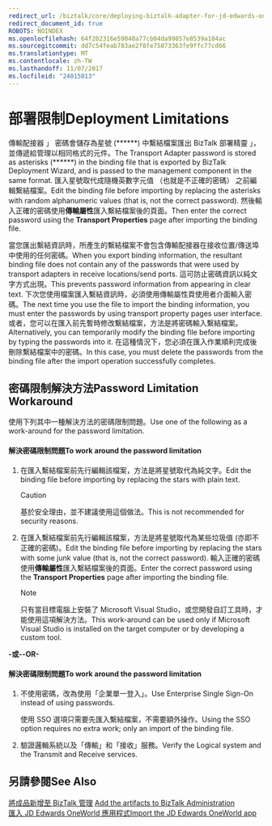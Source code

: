 ```yaml
---
redirect_url: /biztalk/core/deploying-biztalk-adapter-for-jd-edwards-oneworld/
redirect_document_id: true
ROBOTS: NOINDEX
ms.openlocfilehash: 64f202316e59040a77cb04da99857e8539a184ac
ms.sourcegitcommit: dd7c54feab783ae2f8fe75873363fe9ffc77cd66
ms.translationtype: MT
ms.contentlocale: zh-TW
ms.lasthandoff: 11/07/2017
ms.locfileid: "24015013"
---
```

# <a name="deployment-limitations"></a><span data-ttu-id="aa078-101">部署限制</span><span class="sxs-lookup"><span data-stu-id="aa078-101">Deployment Limitations</span></span>
<span data-ttu-id="aa078-102">傳輸配接器 」 密碼會儲存為星號 (\*\*\*\*\*\*) 中繫結檔案匯出 BizTalk 部署精靈 」，並傳遞給管理以相同格式的元件。</span><span class="sxs-lookup"><span data-stu-id="aa078-102">The Transport Adapter password is stored as asterisks (\*\*\*\*\*\*) in the binding file that is exported by BizTalk Deployment Wizard, and is passed to the management component in the same format.</span></span> <span data-ttu-id="aa078-103">匯入星號取代成隨機英數字元值 （也就是不正確的密碼） 之前編輯繫結檔案。</span><span class="sxs-lookup"><span data-stu-id="aa078-103">Edit the binding file before importing by replacing the asterisks with random alphanumeric values (that is, not the correct password).</span></span> <span data-ttu-id="aa078-104">然後輸入正確的密碼使用**傳輸屬性**匯入繫結檔案後的頁面。</span><span class="sxs-lookup"><span data-stu-id="aa078-104">Then enter the correct password using the **Transport Properties** page after importing the binding file.</span></span>  
  
 <span data-ttu-id="aa078-105">當您匯出繫結資訊時，所產生的繫結檔案不會包含傳輸配接器在接收位置/傳送埠中使用的任何密碼。</span><span class="sxs-lookup"><span data-stu-id="aa078-105">When you export binding information, the resultant binding file does not contain any of the passwords that were used by transport adapters in receive locations/send ports.</span></span> <span data-ttu-id="aa078-106">這可防止密碼資訊以純文字方式出現。</span><span class="sxs-lookup"><span data-stu-id="aa078-106">This prevents password information from appearing in clear text.</span></span> <span data-ttu-id="aa078-107">下次您使用檔案匯入繫結資訊時，必須使用傳輸屬性頁使用者介面輸入密碼。</span><span class="sxs-lookup"><span data-stu-id="aa078-107">The next time you use the file to import the binding information, you must enter the passwords by using transport property pages user interface.</span></span> <span data-ttu-id="aa078-108">或者，您可以在匯入前先暫時修改繫結檔案，方法是將密碼輸入繫結檔案。</span><span class="sxs-lookup"><span data-stu-id="aa078-108">Alternatively, you can temporarily modify the binding file before importing by typing the passwords into it.</span></span> <span data-ttu-id="aa078-109">在這種情況下，您必須在匯入作業順利完成後刪除繫結檔案中的密碼。</span><span class="sxs-lookup"><span data-stu-id="aa078-109">In this case, you must delete the passwords from the binding file after the import operation successfully completes.</span></span>  
  

## <a name="password-limitation-workaround"></a><span data-ttu-id="aa078-110">密碼限制解決方法</span><span class="sxs-lookup"><span data-stu-id="aa078-110">Password Limitation Workaround</span></span>  
 <span data-ttu-id="aa078-111">使用下列其中一種解決方法的密碼限制問題。</span><span class="sxs-lookup"><span data-stu-id="aa078-111">Use one of the following as a work-around for the password limitation.</span></span>  
  
#### <a name="to-work-around-the-password-limitation"></a><span data-ttu-id="aa078-112">解決密碼限制問題</span><span class="sxs-lookup"><span data-stu-id="aa078-112">To work around the password limitation</span></span>  
  
1.  <span data-ttu-id="aa078-113">在匯入繫結檔案前先行編輯該檔案，方法是將星號取代為純文字。</span><span class="sxs-lookup"><span data-stu-id="aa078-113">Edit the binding file before importing by replacing the stars with plain text.</span></span>  
  
    > [!CAUTION]
    >  <span data-ttu-id="aa078-114">基於安全理由，並不建議使用這個做法。</span><span class="sxs-lookup"><span data-stu-id="aa078-114">This is not recommended for security reasons.</span></span>  
  
2.  <span data-ttu-id="aa078-115">在匯入繫結檔案前先行編輯該檔案，方法是將星號取代為某些垃圾值 (亦即不正確的密碼)。</span><span class="sxs-lookup"><span data-stu-id="aa078-115">Edit the binding file before importing by replacing the stars with some junk value (that is, not the correct password).</span></span> <span data-ttu-id="aa078-116">輸入正確的密碼使用**傳輸屬性**匯入繫結檔案後的頁面。</span><span class="sxs-lookup"><span data-stu-id="aa078-116">Enter the correct password using the **Transport Properties** page after importing the binding file.</span></span>  
  
    > [!NOTE]
    >  <span data-ttu-id="aa078-117">只有當目標電腦上安裝了 Microsoft Visual Studio，或您開發自訂工具時，才能使用這項解決方法。</span><span class="sxs-lookup"><span data-stu-id="aa078-117">This work-around can be used only if Microsoft Visual Studio is installed on the target computer or by developing a custom tool.</span></span>  
  
 <span data-ttu-id="aa078-118">**-或-**</span><span class="sxs-lookup"><span data-stu-id="aa078-118">**-OR-**</span></span>  
  
#### <a name="to-work-around-the-password-limitation"></a><span data-ttu-id="aa078-119">解決密碼限制問題</span><span class="sxs-lookup"><span data-stu-id="aa078-119">To work around the password limitation</span></span>  
  
1.  <span data-ttu-id="aa078-120">不使用密碼，改為使用「企業單一登入」。</span><span class="sxs-lookup"><span data-stu-id="aa078-120">Use Enterprise Single Sign-On instead of using passwords.</span></span>  
  
     <span data-ttu-id="aa078-121">使用 SSO 選項只需要先匯入繫結檔案，不需要額外操作。</span><span class="sxs-lookup"><span data-stu-id="aa078-121">Using the SSO option requires no extra work; only an import of the binding file.</span></span>  
  
2.  <span data-ttu-id="aa078-122">驗證邏輯系統以及「傳輸」和「接收」服務。</span><span class="sxs-lookup"><span data-stu-id="aa078-122">Verify the Logical system and the Transmit and Receive services.</span></span>  
  
## <a name="see-also"></a><span data-ttu-id="aa078-123">另請參閱</span><span class="sxs-lookup"><span data-stu-id="aa078-123">See Also</span></span>  
 <span data-ttu-id="aa078-124">[將成品新增至 BizTalk 管理](../core/adding-biztalk-adapter-for-jd-edwards-oneworld.md) </span><span class="sxs-lookup"><span data-stu-id="aa078-124">[Add the artifacts to BizTalk Administration](../core/adding-biztalk-adapter-for-jd-edwards-oneworld.md) </span></span>  
 [<span data-ttu-id="aa078-125">匯入 JD Edwards OneWorld 應用程式</span><span class="sxs-lookup"><span data-stu-id="aa078-125">Import the JD Edwards OneWorld app</span></span>](deploying-biztalk-adapter-for-jd-edwards-oneworld.md)